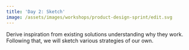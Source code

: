 ```yaml
---
title: 'Day 2: Sketch'
image: /assets/images/workshops/product-design-sprint/edit.svg
---
```


Derive inspiration from existing solutions understanding why they work.
Following that, we will sketch various strategies of our own.
